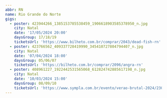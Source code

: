 ```yaml
---
abbr: RN
name: Rio Grande do Norte
gigs:
  - poster: 423944266_1385153785538459_1906618903585378950_n.jpg
    city: Natal
    date: '17/05/2024 20:00'
    daysGroup: 17/18/19
    ticketsUrl: 'https://www.bilheto.com.br/comprar/2043/dead-fish-rn'
  - poster: 423766562_409337728419990_345410727804794407_n.jpg
    city: Natal
    date: '07/04/2024 18:00'
    daysGroup: 05/06/07
    ticketsUrl: 'https://bilheto.com.br/comprar/2096/angra-rn'
  - poster: 408961227_1922442531565068_612824742885617198_n.jpg
    city: Natal
    date: '10/03/2024 15:00'
    daysGroup: 08/09/10
    ticketsUrl: 'https://www.sympla.com.br/evento/verao-brutal-2024/2307026'
---
```


